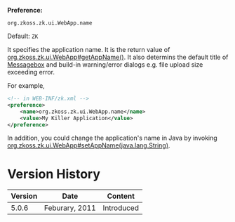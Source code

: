 **Preference:**

`org.zkoss.zk.ui.WebApp.name`

Default: `ZK`

It specifies the application name. It is the return value of
[org.zkoss.zk.ui.WebApp#getAppName()](https://www.zkoss.org/javadoc/latest/zk/org/zkoss/zk/ui/WebApp.html#getAppName()).
It also determins the default title of
[Messagebox]({{site.baseurl}}/zk_component_ref/supporting_classes/messagebox)
and build-in warning/error dialogs e.g. file upload size exceeding
error.

For example,

```xml
<!-- in WEB-INF/zk.xml -->
<preference>
    <name>org.zkoss.zk.ui.WebApp.name</name>
    <value>My Killer Application</value>
</preference>
```

In addition, you could change the application's name in Java by invoking
[org.zkoss.zk.ui.WebApp#setAppName(java.lang.String)](https://www.zkoss.org/javadoc/latest/zk/org/zkoss/zk/ui/WebApp.html#setAppName(java.lang.String)).

# Version History

| Version | Date           | Content    |
|---------|----------------|------------|
| 5.0.6   | Feburary, 2011 | Introduced |
